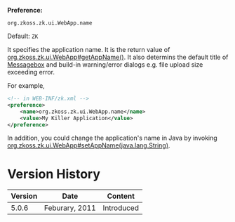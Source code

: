 **Preference:**

`org.zkoss.zk.ui.WebApp.name`

Default: `ZK`

It specifies the application name. It is the return value of
[org.zkoss.zk.ui.WebApp#getAppName()](https://www.zkoss.org/javadoc/latest/zk/org/zkoss/zk/ui/WebApp.html#getAppName()).
It also determins the default title of
[Messagebox]({{site.baseurl}}/zk_component_ref/supporting_classes/messagebox)
and build-in warning/error dialogs e.g. file upload size exceeding
error.

For example,

```xml
<!-- in WEB-INF/zk.xml -->
<preference>
    <name>org.zkoss.zk.ui.WebApp.name</name>
    <value>My Killer Application</value>
</preference>
```

In addition, you could change the application's name in Java by invoking
[org.zkoss.zk.ui.WebApp#setAppName(java.lang.String)](https://www.zkoss.org/javadoc/latest/zk/org/zkoss/zk/ui/WebApp.html#setAppName(java.lang.String)).

# Version History

| Version | Date           | Content    |
|---------|----------------|------------|
| 5.0.6   | Feburary, 2011 | Introduced |
